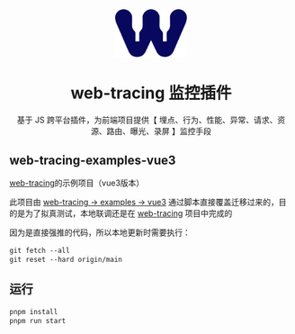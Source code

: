 <div align="center">
  <img src="https://github.com/M-cheng-web/image-provider/raw/main/web-tracing/logo.7k1jidnhjr40.svg" width="128" alt="logo" />

  <h1>web-tracing 监控插件</h1>
  <p>
    基于 JS 跨平台插件，为前端项目提供【 埋点、行为、性能、异常、请求、资源、路由、曝光、录屏 】监控手段
  </p>
</div>

## web-tracing-examples-vue3
[web-tracing](https://github.com/M-cheng-web/web-tracing)的示例项目（vue3版本）

此项目由 [web-tracing -> examples -> vue3](https://github.com/M-cheng-web/web-tracing/tree/main/examples/vue3) 通过脚本直接覆盖迁移过来的，目的是为了拟真测试，本地联调还是在 [web-tracing](https://github.com/M-cheng-web/web-tracing) 项目中完成的

因为是直接强推的代码，所以本地更新时需要执行：
```
git fetch --all
git reset --hard origin/main
```

## 运行
```
pnpm install
pnpm run start
```
